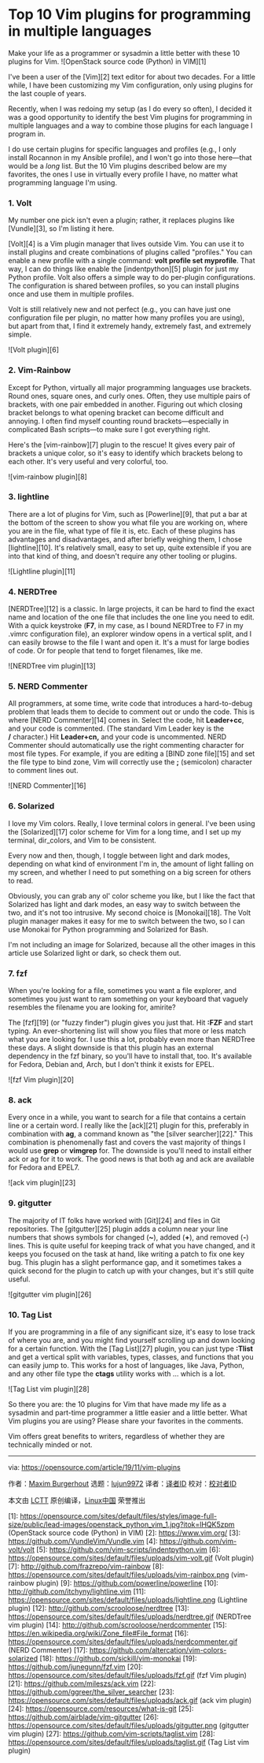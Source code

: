 [#]: collector: (lujun9972)
[#]: translator: ( )
[#]: reviewer: ( )
[#]: publisher: ( )
[#]: url: ( )
[#]: subject: (Top 10 Vim plugins for programming in multiple languages)
[#]: via: (https://opensource.com/article/19/11/vim-plugins)
[#]: author: (Maxim Burgerhout https://opensource.com/users/wzzrd)

Top 10 Vim plugins for programming in multiple languages
======
Make your life as a programmer or sysadmin a little better with these 10
plugins for Vim.
![OpenStack source code \(Python\) in VIM][1]

I've been a user of the [Vim][2] text editor for about two decades. For a little while, I have been customizing my Vim configuration, only using plugins for the last couple of years.

Recently, when I was redoing my setup (as I do every so often), I decided it was a good opportunity to identify the best Vim plugins for programming in multiple languages and a way to combine those plugins for each language I program in.

I do use certain plugins for specific languages and profiles (e.g., I only install Rocannon in my Ansible profile), and I won't go into those here—that would be a _long_ list. But the 10 Vim plugins described below are my favorites, the ones I use in virtually every profile I have, no matter what programming language I'm using.

### 1\. Volt

My number one pick isn't even a plugin; rather, it replaces plugins like [Vundle][3], so I'm listing it here.

[Volt][4] is a Vim plugin manager that lives outside Vim. You can use it to install plugins and create combinations of plugins called "profiles." You can enable a new profile with a single command: **volt profile set myprofile**. That way, I can do things like enable the [indentpython][5] plugin for just my Python profile. Volt also offers a simple way to do per-plugin configurations. The configuration is shared between profiles, so you can install plugins once and use them in multiple profiles.

Volt is still relatively new and not perfect (e.g., you can have just one configuration file per plugin, no matter how many profiles you are using), but apart from that, I find it extremely handy, extremely fast, and extremely simple.

![Volt plugin][6]

### 2\. Vim-Rainbow

Except for Python, virtually all major programming languages use brackets. Round ones, square ones, and curly ones. Often, they use multiple pairs of brackets, with one pair embedded in another. Figuring out which closing bracket belongs to what opening bracket can become difficult and annoying. I often find myself counting round brackets—especially in complicated Bash scripts—to make sure I got everything right.

Here's the [vim-rainbow][7] plugin to the rescue! It gives every pair of brackets a unique color, so it's easy to identify which brackets belong to each other. It's very useful and very colorful, too.

![vim-rainbow plugin][8]

### 3\. lightline

There are a lot of plugins for Vim, such as [Powerline][9], that put a bar at the bottom of the screen to show you what file you are working on, where you are in the file, what type of file it is, etc. Each of these plugins has advantages and disadvantages, and after briefly weighing them, I chose [lightline][10]. It's relatively small, easy to set up, quite extensible if you are into that kind of thing, and doesn't require any other tooling or plugins.

![Lightline plugin][11]

### 4\. NERDTree

[NERDTree][12] is a classic. In large projects, it can be hard to find the exact name and location of the one file that includes the one line you need to edit. With a quick keystroke (**F7**, in my case, as I bound NERDTree to F7 in my .vimrc configuration file), an explorer window opens in a vertical split, and I can easily browse to the file I want and open it. It's a must for large bodies of code. Or for people that tend to forget filenames, like me.

![NERDTree vim plugin][13]

### 5\. NERD Commenter

All programmers, at some time, write code that introduces a hard-to-debug problem that leads them to decide to comment out or undo the code. This is where [NERD Commenter][14] comes in. Select the code, hit **Leader+cc**, and your code is commented. (The standard Vim Leader key is the **/** character.) Hit **Leader+cn,** and your code is uncommented. NERD Commenter should automatically use the right commenting character for most file types. For example, if you are editing a [BIND zone file][15] and set the file type to bind zone, Vim will correctly use the **;** (semicolon) character to comment lines out.

![NERD Commenter][16]

### 6\. Solarized

I love my Vim colors. Really, I love terminal colors in general. I've been using the [Solarized][17] color scheme for Vim for a long time, and I set up my terminal, dir_colors, and Vim to be consistent.

Every now and then, though, I toggle between light and dark modes, depending on what kind of environment I'm in, the amount of light falling on my screen, and whether I need to put something on a big screen for others to read.

Obviously, you can grab any ol' color scheme you like, but I like the fact that Solarized has light and dark modes, an easy way to switch between the two, and it's not too intrusive. My second choice is [Monokai][18]. The Volt plugin manager makes it easy for me to switch between the two, so I can use Monokai for Python programming and Solarized for Bash.

I'm not including an image for Solarized, because all the other images in this article use Solarized light or dark, so check them out.

### 7\. fzf

When you're looking for a file, sometimes you want a file explorer, and sometimes you just want to ram something on your keyboard that vaguely resembles the filename you are looking for, amirite?

The [fzf][19] (or "fuzzy finder") plugin gives you just that. Hit **:FZF** and start typing. An ever-shortening list will show you files that more or less match what you are looking for. I use this a lot, probably even more than NERDTree these days. A slight downside is that this plugin has an external dependency in the fzf binary, so you'll have to install that, too. It's available for Fedora, Debian and, Arch, but I don't think it exists for EPEL.

![fzf Vim plugin][20]

### 8\. ack

Every once in a while, you want to search for a file that contains a certain line or a certain word. I really like the [ack][21] plugin for this, preferably in combination with **ag**, a command known as "the [silver searcher][22]." This combination is phenomenally fast and covers the vast majority of things I would use **grep** or **vimgrep** for. The downside is you'll need to install either ack or ag for it to work. The good news is that both ag and ack are available for Fedora and EPEL7.

![ack vim plugin][23]

### 9\. gitgutter

The majority of IT folks have worked with [Git][24] and files in Git repositories. The [gitgutter][25] plugin adds a column near your line numbers that shows symbols for changed (**~**), added (**+**), and removed (**-**) lines. This is quite useful for keeping track of what you have changed, and it keeps you focused on the task at hand, like writing a patch to fix one key bug. This plugin has a slight performance gap, and it sometimes takes a quick second for the plugin to catch up with your changes, but it's still quite useful.

![gitgutter vim plugin][26]

### 10\. Tag List

If you are programming in a file of any significant size, it's easy to lose track of where you are, and you might find yourself scrolling up and down looking for a certain function. With the [Tag List][27] plugin, you can just type **:Tlist** and get a vertical split with variables, types, classes, and functions that you can easily jump to. This works for a host of languages, like Java, Python, and any other file type the **ctags** utility works with … which is a lot.

![Tag List vim plugin][28]

So there you are: the 10 plugins for Vim that have made my life as a sysadmin and part-time programmer a little easier and a little better. What Vim plugins you are using? Please share your favorites in the comments.

Vim offers great benefits to writers, regardless of whether they are technically minded or not.

--------------------------------------------------------------------------------

via: https://opensource.com/article/19/11/vim-plugins

作者：[Maxim Burgerhout][a]
选题：[lujun9972][b]
译者：[译者ID](https://github.com/译者ID)
校对：[校对者ID](https://github.com/校对者ID)

本文由 [LCTT](https://github.com/LCTT/TranslateProject) 原创编译，[Linux中国](https://linux.cn/) 荣誉推出

[a]: https://opensource.com/users/wzzrd
[b]: https://github.com/lujun9972
[1]: https://opensource.com/sites/default/files/styles/image-full-size/public/lead-images/openstack_python_vim_1.jpg?itok=lHQK5zpm (OpenStack source code (Python) in VIM)
[2]: https://www.vim.org/
[3]: https://github.com/VundleVim/Vundle.vim
[4]: https://github.com/vim-volt/volt
[5]: https://github.com/vim-scripts/indentpython.vim
[6]: https://opensource.com/sites/default/files/uploads/vim-volt.gif (Volt plugin)
[7]: http://github.com/frazrepo/vim-rainbow
[8]: https://opensource.com/sites/default/files/uploads/vim-rainbox.png (vim-rainbow plugin)
[9]: https://github.com/powerline/powerline
[10]: http://github.com/itchyny/lightline.vim
[11]: https://opensource.com/sites/default/files/uploads/lightline.png (Lightline plugin)
[12]: http://github.com/scrooloose/nerdtree
[13]: https://opensource.com/sites/default/files/uploads/nerdtree.gif (NERDTree vim plugin)
[14]: http://github.com/scrooloose/nerdcommenter
[15]: https://en.wikipedia.org/wiki/Zone_file#File_format
[16]: https://opensource.com/sites/default/files/uploads/nerdcommenter.gif (NERD Commenter)
[17]: https://github.com/altercation/vim-colors-solarized
[18]: https://github.com/sickill/vim-monokai
[19]: https://github.com/junegunn/fzf.vim
[20]: https://opensource.com/sites/default/files/uploads/fzf.gif (fzf Vim plugin)
[21]: https://github.com/mileszs/ack.vim
[22]: https://github.com/ggreer/the_silver_searcher
[23]: https://opensource.com/sites/default/files/uploads/ack.gif (ack vim plugin)
[24]: https://opensource.com/resources/what-is-git
[25]: https://github.com/airblade/vim-gitgutter
[26]: https://opensource.com/sites/default/files/uploads/gitgutter.png (gitgutter vim plugin)
[27]: https://github.com/vim-scripts/taglist.vim
[28]: https://opensource.com/sites/default/files/uploads/taglist.gif (Tag List vim plugin)
